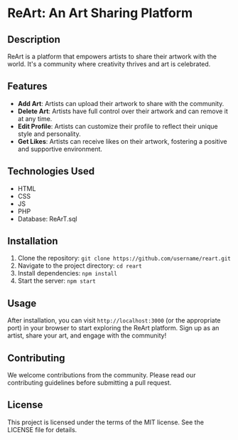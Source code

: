 # ReArt: An Art Sharing Platform

## Description
ReArt is a platform that empowers artists to share their artwork with the world. It's a community where creativity thrives and art is celebrated.

## Features
- **Add Art**: Artists can upload their artwork to share with the community.
- **Delete Art**: Artists have full control over their artwork and can remove it at any time.
- **Edit Profile**: Artists can customize their profile to reflect their unique style and personality.
- **Get Likes**: Artists can receive likes on their artwork, fostering a positive and supportive environment.

## Technologies Used
- HTML
- CSS
- JS
- PHP
- Database: ReArT.sql

## Installation
1. Clone the repository: `git clone https://github.com/username/reart.git`
2. Navigate to the project directory: `cd reart`
3. Install dependencies: `npm install` 
4. Start the server: `npm start`

## Usage
After installation, you can visit `http://localhost:3000` (or the appropriate port) in your browser to start exploring the ReArt platform. Sign up as an artist, share your art, and engage with the community!

## Contributing
We welcome contributions from the community. Please read our contributing guidelines before submitting a pull request.

## License
This project is licensed under the terms of the MIT license. See the LICENSE file for details.
